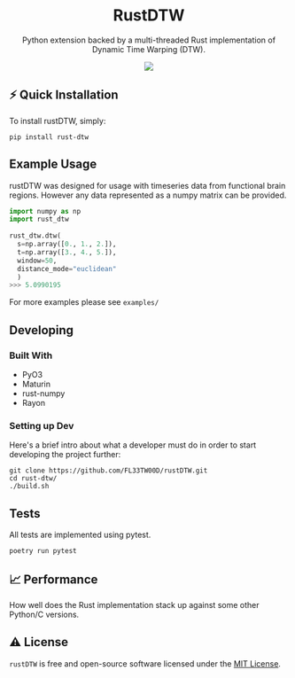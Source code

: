 <h1 align="center">
  RustDTW
</h1>
<p align="center">Python extension backed by a multi-threaded Rust implementation of Dynamic Time Warping (DTW).</p>
<div align="center">
<img src="https://img.shields.io/pypi/v/rust-dtw?style=flat-square"/><br/>  
</div>


## ⚡️ Quick Installation

To install rustDTW, simply:

```shell
pip install rust-dtw
```

## Example Usage
  
rustDTW was designed for usage with timeseries data from functional brain regions. However any data represented as a numpy matrix can be provided.
```python
import numpy as np
import rust_dtw
  
rust_dtw.dtw(
  s=np.array([0., 1., 2.]), 
  t=np.array([3., 4., 5.]), 
  window=50, 
  distance_mode="euclidean"
  )
>>> 5.0990195
```
For more examples please see `examples/`
  
## Developing

### Built With
- PyO3
- Maturin
- rust-numpy
- Rayon


### Setting up Dev

Here's a brief intro about what a developer must do in order to start developing
the project further:

```shell
git clone https://github.com/FL33TW00D/rustDTW.git
cd rust-dtw/
./build.sh
```

## Tests

All tests are implemented using pytest.
```shell
poetry run pytest
```

## 📈 Performance
How well does the Rust implementation stack up against some other Python/C versions.

## ⚠️ License

`rustDTW` is free and open-source software licensed under the [MIT License](https://github.com/FLE33TW00D/rustDTW/blob/master/LICENSE).

